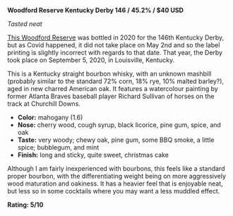 **Woodford Reserve Kentucky Derby 146 / 45.2% / $40 USD**

*Tasted neat*

[This Woodford Reserve](https://www.whiskybase.com/whiskies/whisky/153505/woodford-reserve-kentucky-derby-146) was bottled in 2020 for the 146th Kentucky Derby, but as Covid happened, it did not take place on May 2nd and so the label printing is slightly incorrect with regards to that date.  That year, the Derby took place on September 5, 2020, in Louisville, Kentucky.

This is a Kentucky straight bourbon whisky, with an unknown mashbill (probably similar to the standard 72% corn, 18% rye, 10% malted barley?), aged in new charred American oak.  It features a watercolour painting by former Atlanta Braves baseball player Richard Sullivan of horses on the track at Churchill Downs.

* **Color:** mahogany (1.6)
* **Nose:** cherry wood, cough syrup, black licorice, pine gum, spice, and oak
* **Taste:** very woody; chewy oak, pine gum, some BBQ smoke, a little spice; bubblegum, and mint
* **Finish:** long and sticky, quite sweet, christmas cake

Although I am fairly inexperienced with bourbons, this feels like a standard proper bourbon, with the differentiating weight being on more aggressively wood maturation and oakiness.  It has a heavier feel that is enjoyable neat, but less so in some cocktails where you may want a less muddled effect.

**Rating: 5/10**
